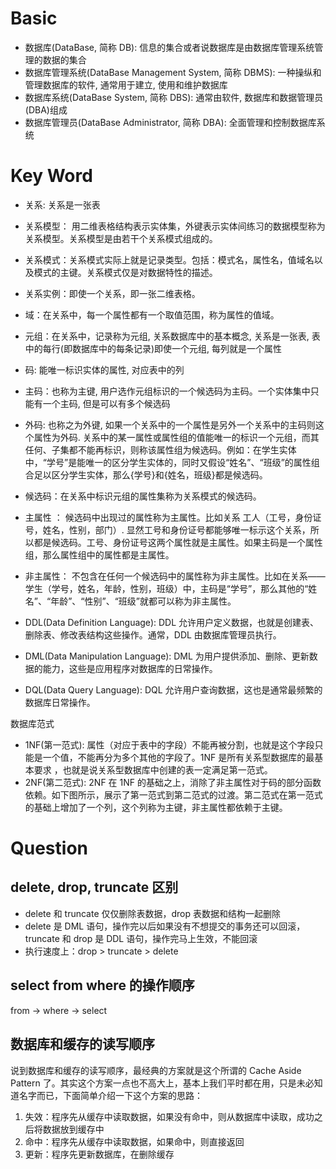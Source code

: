 # Basic

- 数据库(DataBase, 简称 DB): 信息的集合或者说数据库是由数据库管理系统管理的数据的集合
- 数据库管理系统(DataBase Management System, 简称 DBMS): 一种操纵和管理数据库的软件, 通常用于建立, 使用和维护数据库
- 数据库系统(DataBase System, 简称 DBS): 通常由软件, 数据库和数据管理员(DBA)组成
- 数据库管理员(DataBase Administrator, 简称 DBA): 全面管理和控制数据库系统

# Key Word

- 关系: 关系是一张表
- 关系模型： 用二维表格结构表示实体集，外键表示实体间练习的数据模型称为关系模型。关系模型是由若干个关系模式组成的。
- 关系模式：关系模式实际上就是记录类型。包括：模式名，属性名，值域名以及模式的主键。关系模式仅是对数据特性的描述。
- 关系实例：即使一个关系，即一张二维表格。
- 域：在关系中，每一个属性都有一个取值范围，称为属性的值域。
- 元组：在关系中，记录称为元组, 关系数据库中的基本概念, 关系是一张表, 表中的每行(即数据库中的每条记录)即使一个元组, 每列就是一个属性
- 码: 能唯一标识实体的属性, 对应表中的列
- 主码：也称为主键, 用户选作元组标识的一个候选码为主码。一个实体集中只能有一个主码, 但是可以有多个候选码
- 外码: 也称之为外键, 如果一个关系中的一个属性是另外一个关系中的主码则这个属性为外码. 关系中的某一属性或属性组的值能唯一的标识一个元组，而其任何、子集都不能再标识，则称该属性组为候选码。例如：在学生实体中，“学号”是能唯一的区分学生实体的，同时又假设“姓名”、“班级”的属性组合足以区分学生实体，那么{学号}和{姓名，班级}都是候选码。
- 候选码：在关系中标识元组的属性集称为关系模式的候选码。
- 主属性 ： 候选码中出现过的属性称为主属性。比如关系 工人（工号，身份证号，姓名，性别，部门）. 显然工号和身份证号都能够唯一标示这个关系，所以都是候选码。工号、身份证号这两个属性就是主属性。如果主码是一个属性组，那么属性组中的属性都是主属性。
- 非主属性： 不包含在任何一个候选码中的属性称为非主属性。比如在关系——学生（学号，姓名，年龄，性别，班级）中，主码是“学号”，那么其他的“姓名”、“年龄”、“性别”、“班级”就都可以称为非主属性。

- DDL(Data Definition Language): DDL 允许用户定义数据，也就是创建表、删除表、修改表结构这些操作。通常，DDL 由数据库管理员执行。

- DML(Data Manipulation Language): DML 为用户提供添加、删除、更新数据的能力，这些是应用程序对数据库的日常操作。

- DQL(Data Query Language): DQL 允许用户查询数据，这也是通常最频繁的数据库日常操作。

数据库范式

- 1NF(第一范式): 属性（对应于表中的字段）不能再被分割，也就是这个字段只能是一个值，不能再分为多个其他的字段了。1NF 是所有关系型数据库的最基本要求 ，也就是说关系型数据库中创建的表一定满足第一范式。
- 2NF(第二范式): 2NF 在 1NF 的基础之上，消除了非主属性对于码的部分函数依赖。如下图所示，展示了第一范式到第二范式的过渡。第二范式在第一范式的基础上增加了一个列，这个列称为主键，非主属性都依赖于主键。

# Question

## delete, drop, truncate 区别

- delete 和 truncate 仅仅删除表数据，drop 表数据和结构一起删除
- delete 是 DML 语句，操作完以后如果没有不想提交的事务还可以回滚，truncate 和 drop 是 DDL 语句，操作完马上生效，不能回滚
- 执行速度上：drop > truncate > delete

## select from where 的操作顺序

from -> where -> select

## 数据库和缓存的读写顺序

说到数据库和缓存的读写顺序，最经典的方案就是这个所谓的 Cache Aside Pattern 了。其实这个方案一点也不高大上，基本上我们平时都在用，只是未必知道名字而已，下面简单介绍一下这个方案的思路：

1. 失效：程序先从缓存中读取数据，如果没有命中，则从数据库中读取，成功之后将数据放到缓存中
2. 命中：程序先从缓存中读取数据，如果命中，则直接返回
3. 更新：程序先更新数据库，在删除缓存
